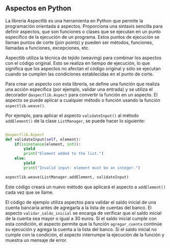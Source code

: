## Aspectos en Python

La librería Aspectlib es una herramienta en Python que permite la programación orientada a aspectos. Proporciona una sintaxis sencilla para definir aspectos, que son funciones o clases que se ejecutan en un punto específico de la ejecución de un programa. Estos puntos de ejecución se llaman puntos de corte (join points) y pueden ser métodos, funciones, llamadas a funciones, excepciones, etc.

Aspectlib utiliza la técnica de tejido (weaving) para combinar los aspectos con el código original. Esto se realiza en tiempo de ejecución, lo que significa que los aspectos no afectan el código original y sólo se ejecutan cuando se cumplen las condiciones establecidas en el punto de corte.

Para crear un aspecto con esta librería, se define una función que realiza una acción específica (por ejemplo, validar una entrada) y se utiliza el decorador `@aspectlib.Aspect` para convertir la función en un aspecto. El aspecto se puede aplicar a cualquier método o función usando la función `aspectlib.weave()`.

Por ejemplo, para aplicar el aspecto `validateInput()` al método `addElement()` de la clase `ListManager`, se puede hacer lo siguiente:

```python

@aspectlib.Aspect
def validateInput(self, element):
    if(isinstance(element, int)):
        yield
        print("Element added to the list.")
    else:
        yield
        print("Invalid input: element must be an integer.")

aspectlib.weave(ListManager.addElement, validateInput)
```



Este código creará un nuevo método que aplicará el aspecto a `addElement()` cada vez que se llame.


El código de ejemplo utiliza aspectos para validar el saldo inicial de una cuenta bancaria antes de agregarla a la lista de cuentas del banco. El aspecto `validar_saldo_inicial` se encarga de verificar que el saldo inicial de la cuenta sea mayor o igual a 30 euros. Si el saldo inicial cumple con esta condición, el aspecto permite que la función `agregar_cuenta` continúe su ejecución y agrega la cuenta a la lista del banco. Si el saldo inicial no cumple con la condición, el aspecto interrumpe la ejecución de la función y muestra un mensaje de error.
